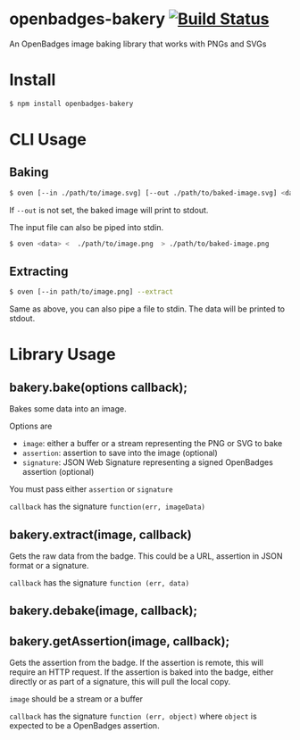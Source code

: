 # openbadges-bakery [![Build Status](https://secure.travis-ci.org/mozilla/openbadges-bakery.png)](http://travis-ci.org/mozilla/openbadges-bakery)

An OpenBadges image baking library that works with PNGs and SVGs

# Install
```bash
$ npm install openbadges-bakery
```
# CLI Usage

## Baking

```bash
$ oven [--in ./path/to/image.svg] [--out ./path/to/baked-image.svg] <data>
```
If `--out` is not set, the baked image will print to stdout.

The input file can also be piped into stdin.

```bash
$ oven <data> <  ./path/to/image.png  > ./path/to/baked-image.png
```
## Extracting

```bash
$ oven [--in path/to/image.png] --extract
```

Same as above,  you can also pipe a file to stdin. The data will be printed to stdout.

# Library Usage

## bakery.bake(options callback);

Bakes some data into an image.

Options are
- `image`: either a buffer or a stream representing the PNG or SVG to bake
- `assertion`: assertion to save into the image (optional)
- `signature`: JSON Web Signature representing a signed OpenBadges assertion (optional)

You must pass either `assertion` or `signature`

`callback` has the signature `function(err, imageData)`

## bakery.extract(image, callback)

Gets the raw data from the badge. This could be a URL, assertion in JSON format or a signature.

`callback` has the signature `function (err, data)`

## bakery.debake(image, callback);
## bakery.getAssertion(image, callback);

Gets the assertion from the badge. If the assertion is remote, this will require an HTTP request. If the assertion is baked into the badge, either directly or as part of a signature, this will pull the local copy.

`image` should be a stream or a buffer

`callback` has the signature `function (err, object)` where `object` is expected to be a OpenBadges assertion.
